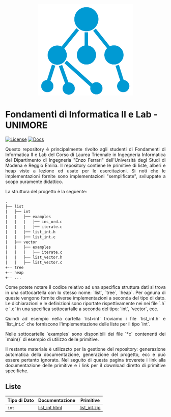 <p align="center">
  <img width="300" src="doc/logo/logo_big.png">
</p>

# Fondamenti di Informatica II e Lab - UNIMORE
[![License](https://img.shields.io/github/license/prittt/Fondamenti-II)](https://github.com/prittt/Fondamenti-II/blob/master/LICENSE)
[![Docs](https://readthedocs.org/projects/pip/badge/?version=latest&style=flat)](https://prittt.github.io/Fondamenti-II/)

<p align="justify">
Questo repository è principalmente rivolto agli studenti di Fondamenti di Informatica II e Lab del Corso di Laurea Triennale in Ingegneria Informatica del Dipartimento di Ingegneria "Enzo Ferrari" dell'Università degl Studi di Modena e Reggio Emilia. Il repository contiene le primitive di liste, alberi e heap viste a lezione ed usate per le esercitazioni. Si noti che le implementazioni fornite sono implementazioni "semplificate", sviluppate a scopo puramente didattico. 
</p>

<p align="justify">
La struttura del progetto è la seguente: 
</p>

```
.
├── list
|   ├── int
|   |   ├── examples
|   |   |   ├── ins_ord.c
|   |   |   ├── iterate.c
|   |   ├── list_int.h
|   |   ├── list_int.c
|   ├── vector
|   |   ├── examples
|   |   |   ├── iterate.c
|   |   ├── list_vector.h
|   |   ├── list_vector.c
+-- tree
+-- heap
+-- ...

```

<p align="justify">
Come potete notare il codice relativo ad una specifica struttura dati si trova in una sottocartella con lo stesso nome: `list`, `tree`, `heap`. Per ognuna di queste vengono fornite diverse implementazioni a seconda del tipo di dato. Le dichiarazioni e le definizioni sono riportate rispettivamente nei nei file `.h` e `.c` in una specifica sottocartalle a seconda del tipo: `int`, `vector`, ecc.  
<p>

<p align="justify">
Quindi ad esempio nella cartella `list>int` troviamo i file `list_int.h` e `list_int.c` che forniscono l'implementazione delle liste per il tipo `int`. 
<p>

<p align="justify">
Nelle sottocartelle `examples` sono disponibili dei file `*c` contenenti dei `main()` di esempio di utilizzo delle primitive.
<p>

<p align="justify">
Il restante materiale è utilizazto per la gestione del repository: generazione automatica della documentazione, generazione del progetto, ecc e può essere pertanto ignorato. Nel seguito di questa pagina troverete i link alla documentazione delle primitive e i link per il download diretto di primitive specifiche. 
</p>

## Liste

| Tipo di Dato | Documentazione | Primitive |
|--------------|----------------| ----------|
| `int`        | <a href="">list_int.html</a> | <a href="">list_int.zip</a> |